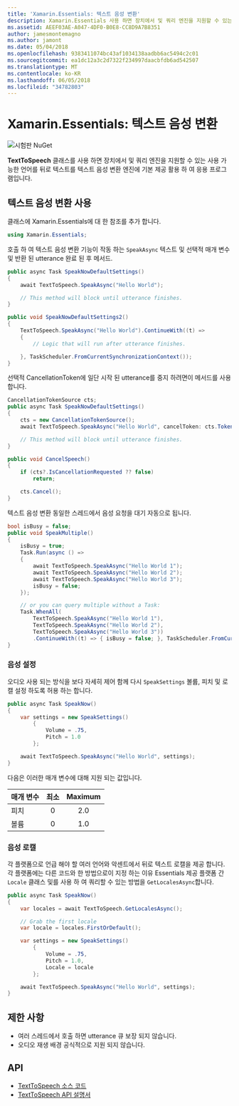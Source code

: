 ```yaml
---
title: 'Xamarin.Essentials: 텍스트 음성 변환'
description: Xamarin.Essentials 사용 하면 장치에서 및 쿼리 엔진을 지원할 수 있는 사용 가능한 언어를 뒤로 텍스트를 텍스트 음성 변환 엔진에 응용 프로그램을 기본 제공 사용 TextToSpeech 클래스입니다.
ms.assetid: AEEF03AE-A047-4DF0-B0E8-CC8D9A7B8351
author: jamesmontemagno
ms.author: jamont
ms.date: 05/04/2018
ms.openlocfilehash: 9383411074bc43af1034138aadbb6ac5494c2c01
ms.sourcegitcommit: ea1dc12a3c2d7322f234997daacbfdb6ad542507
ms.translationtype: MT
ms.contentlocale: ko-KR
ms.lasthandoff: 06/05/2018
ms.locfileid: "34782803"
---
```

# <a name="xamarinessentials-text-to-speech"></a>Xamarin.Essentials: 텍스트 음성 변환

![시험판 NuGet](~/media/shared/pre-release.png)

**TextToSpeech** 클래스를 사용 하면 장치에서 및 쿼리 엔진을 지원할 수 있는 사용 가능한 언어를 뒤로 텍스트를 텍스트 음성 변환 엔진에 기본 제공 활용 하 여 응용 프로그램입니다.

## <a name="using-text-to-speech"></a>텍스트 음성 변환 사용

클래스에 Xamarin.Essentials에 대 한 참조를 추가 합니다.

```csharp
using Xamarin.Essentials;
```

호출 하 여 텍스트 음성 변환 기능이 작동 하는 `SpeakAsync` 텍스트 및 선택적 매개 변수 및 반환 된 utterance 완료 된 후 메서드. 

```csharp
public async Task SpeakNowDefaultSettings()
{
    await TextToSpeech.SpeakAsync("Hello World");

    // This method will block until utterance finishes.
}

public void SpeakNowDefaultSettings2()
{
    TextToSpeech.SpeakAsync("Hello World").ContinueWith((t) => 
    {
        // Logic that will run after utterance finishes.

    }, TaskScheduler.FromCurrentSynchronizationContext());
}
```

선택적 CancellationToken에 일단 시작 된 utterance를 중지 하려면이 메서드를 사용 합니다. 
```csharp
CancellationTokenSource cts;
public async Task SpeakNowDefaultSettings()
{
    cts = new CancellationTokenSource();
    await TextToSpeech.SpeakAsync("Hello World", cancelToken: cts.Token);

    // This method will block until utterance finishes.
}

public void CancelSpeech()
{
    if (cts?.IsCancellationRequested ?? false)
        return;

    cts.Cancel();
}
```

텍스트 음성 변환 동일한 스레드에서 음성 요청을 대기 자동으로 됩니다. 

```csharp
bool isBusy = false;
public void SpeakMultiple()
{
    isBusy = true;
    Task.Run(async () =>
    {
        await TextToSpeech.SpeakAsync("Hello World 1");
        await TextToSpeech.SpeakAsync("Hello World 2");
        await TextToSpeech.SpeakAsync("Hello World 3");
        isBusy = false;
    });

    // or you can query multiple without a Task:
    Task.WhenAll(
        TextToSpeech.SpeakAsync("Hello World 1"),
        TextToSpeech.SpeakAsync("Hello World 2"),
        TextToSpeech.SpeakAsync("Hello World 3"))
        .ContinueWith((t) => { isBusy = false; }, TaskScheduler.FromCurrentSynchronizationContext());
}
```

### <a name="speech-settings"></a>음성 설정

오디오 사용 되는 방식을 보다 자세히 제어 함께 다시 `SpeakSettings` 볼륨, 피치 및 로캘 설정 하도록 허용 하는 합니다.

```csharp
public async Task SpeakNow()
{
    var settings = new SpeakSettings()
        {
            Volume = .75,
            Pitch = 1.0
        };

    await TextToSpeech.SpeakAsync("Hello World", settings);
}
```

다음은 이러한 매개 변수에 대해 지원 되는 값입니다.

| 매개 변수 | 최소 | Maximum |
| --- | :---: | :---: |
| 피치 | 0 | 2.0 |
| 볼륨 | 0 | 1.0 |

### <a name="speech-locales"></a>음성 로캘

각 플랫폼으로 언급 해야 할 여러 언어와 악센트에서 뒤로 텍스트 로캘을 제공 합니다. 각 플랫폼에는 다른 코드와 한 방법으로이 지정 하는 이유 Essentials 제공 플랫폼 간 `Locale` 클래스 및를 사용 하 여 쿼리할 수 있는 방법을 `GetLocalesAsync`합니다.

```csharp
public async Task SpeakNow()
{
    var locales = await TextToSpeech.GetLocalesAsync();

    // Grab the first locale
    var locale = locales.FirstOrDefault();

    var settings = new SpeakSettings()
        {
            Volume = .75,
            Pitch = 1.0,
            Locale = locale
        };

    await TextToSpeech.SpeakAsync("Hello World", settings);
}
```

## <a name="limitations"></a>제한 사항

- 여러 스레드에서 호출 하면 utterance 큐 보장 되지 않습니다.
- 오디오 재생 배경 공식적으로 지원 되지 않습니다.

## <a name="api"></a>API

- [TextToSpeech 소스 코드](https://github.com/xamarin/Essentials/tree/master/Xamarin.Essentials/TextToSpeech)
- [TextToSpeech API 설명서](xref:Xamarin.Essentials.TextToSpeech)
